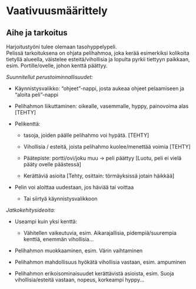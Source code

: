 # Vaativuusmäärittely
 
## Aihe ja tarkoitus
 
Harjoitustyöni tulee olemaan tasohyppelypeli.  
Pelissä tarkoituksena on ohjata pelihahmoa, joka kerää esimerkiksi kolikoita tietyllä alueella, väistelee esteitä/vihollisia ja lopulta pyrkii tiettyyn paikkaan, esim. Portille/ovelle, johon kenttä päättyy. 

*Suunnitellut perustoiminnallisuudet:* 

* Käynnistysvalikko: “ohjeet”-nappi, josta aukeaa ohjeet pelaamiseen ja “aloita peli”-nappi 

* Pelihahmon liikuttaminen: oikealle, vasemmalle, hyppy, painovoima alas [TEHTY] 

* Pelikenttä:  

	* tasoja, joiden päälle pelihahmo voi hypätä.  [TEHTY]

	* Vihollisia / esteitä, joista pelihahmo kuolee/menettää voimia [TEHTY] 

	* Päätepiste: portti/ovi/joku muu -> peli päättyy [Luotu, peli ei vielä pääty ovelle päästessä]

	* Kerättäviä asioita [Tehty, osittain: törmäyksissä jotain häikkää]

* Pelin voi aloittaa uudestaan, jos häviää tai voittaa 

	* Tai siirtyä käynnistysvalikkoon 

*Jatkokehitysideoita:* 

* Useampi kuin yksi kenttä: 

	* Vähitellen vaikeutuvia, esim. Aikarajallisia, pidempiä/suurempia kenttiä, enemmän vihollisia... 

* Pelihahmon muokkaaminen, esim. Värin vaihtaminen 

* Pelihahmon mahdollisuus hyökätä vihollisia vastaan, esim. ampuminen 

* Pelihahmon erikoisominaisuudet kerättävistä asioista, esim. Suoja vihollisia/esteitä vastaan, nopeus, korkeampi hyppy... 
